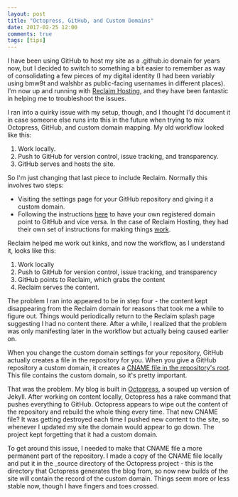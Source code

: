 ```yaml
---
layout: post
title: "Octopress, GitHub, and Custom Domains"
date: 2017-02-25 12:00
comments: true
tags: [tips]
---
```

I have been using GitHub to host my site as a .github.io domain for years now, but I decided to switch to something a bit easier to remember as way of consolidating a few pieces of my digital identity (I had been variably using bmw9t and walshbr as public-facing usernames in different places). I'm now up and running with [Reclaim Hosting](https://reclaimhosting.com/), and they have been fantastic in helping me to troubleshoot the issues. 

I ran into a quirky issue with my setup, though, and I thought I'd document it in case someone else runs into this in the future when trying to mix Octopress, GitHub, and custom domain mapping. My old workflow looked like this:

1. Work locally.
2. Push to GitHub for version control, issue tracking, and transparency.
3. GitHub serves and hosts the site.

So I'm just changing that last piece to include Reclaim. Normally this involves two steps:

* Visiting the settings page for your GitHub repository and giving it a custom domain.
* Following the instructions [here](https://help.github.com/articles/quick-start-setting-up-a-custom-domain/) to have your own registered domain point to GitHub and vice versa. In the case of Reclaim Hosting, they had their own set of instructions for making things [work](https://community.reclaimhosting.com/t/domain-mapping-to-github/270).

Reclaim helped me work out kinks, and now the workflow, as I understand it, looks like this:

1. Work locally
2. Push to GitHub for version control, issue tracking, and transparency
3. GitHub points to Reclaim, which grabs the content
4. Reclaim serves the content.

The problem I ran into appeared to be in step four - the content kept disappearing from the Reclaim domain for reasons that took me a while to figure out. Things would periodically return to the Reclaim splash page suggesting I had no content there. After a while, I realized that the problem was only manifesting later in the workflow but actually being caused earlier on.

When you change the custom domain settings for your repository, GitHub actually creates a file in the repository for you. When you give a GitHub repository a custom domain, it creates a [CNAME file in the repository's root](https://github.com/walshbr/walshbr.github.io/blob/master/CNAME). This file contains the custom domain, so it's pretty important. 

That was the problem. My blog is built in [Octopress](http://octopress.org/), a souped up version of Jekyll. After working on content locally, Octopress has a rake command that pushes everything to GitHub. Octopress appears to wipe out the content of the repository and rebuild the whole thing every time. That new CNAME file? It was getting destroyed each time I pushed new content to the site, so whenever I updated my site the domain would appear to go down. The project kept forgetting that it had a custom domain.

To get around this issue, I needed to make that CNAME file a more permanent part of the repository. I made a copy of the CNAME file locally and put it in the _source directory of the Octopress project - this is the directory that Octopress generates the blog from, so now new builds of the site will contain the record of the custom domain. Things seem more or less stable now, though I have fingers and toes crossed.